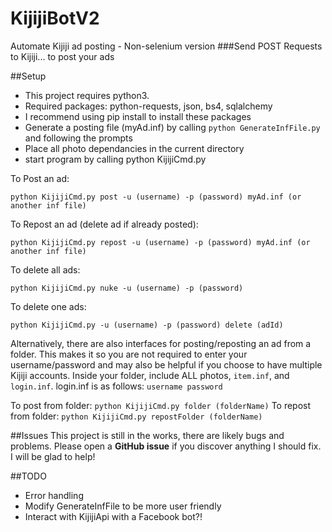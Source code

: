 # KijijiBotV2
Automate Kijiji ad posting - Non-selenium version
###Send POST Requests to Kijiji... to post your ads

##Setup
- This project requires python3. 
- Required packages: python-requests, json, bs4, sqlalchemy
- I recommend using pip install to install these packages
- Generate a posting file (myAd.inf) by calling `python GenerateInfFile.py` and following the prompts
- Place all photo dependancies in the current directory
- start program by calling python KijijiCmd.py

To Post an ad:

`python KijijiCmd.py post -u (username) -p (password) myAd.inf (or another inf file)`

To Repost an ad (delete ad if already posted):

`python KijijiCmd.py repost -u (username) -p (password) myAd.inf (or another inf file)`

To delete all ads:

`python KijijiCmd.py nuke -u (username) -p (password)`

To delete one ads:

`python KijijiCmd.py -u (username) -p (password) delete (adId)`

Alternatively, there are also interfaces for posting/reposting an ad from a folder. This makes it so you are not required to enter your username/password and may also be helpful if you choose to have multiple Kijiji accounts.
Inside your folder, include ALL photos, `item.inf`, and `login.inf`.
login.inf is as follows:
`username
password
`

To post from folder:
`python KijijiCmd.py folder (folderName)`
To repost from folder:
`python KijijiCmd.py repostFolder (folderName)`


##Issues
This project is still in the works, there are likely bugs and problems. Please open a **GitHub issue** if you discover anything I should fix. I will be glad to help!

##TODO 
- Error handling
- Modify GenerateInfFile to be more user friendly
- Interact with KijijiApi with a Facebook bot?!
